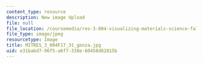 ```yaml
---
content_type: resource
description: New image Upload
file: null
file_location: /coursemedia/res-3-004-visualizing-materials-science-fall-2017/e31babd796f5a6f7338e60458d82815b_MITRES_3_004F17_31_gonza.jpg
file_type: image/jpeg
resourcetype: Image
title: MITRES_3_004F17_31_gonza.jpg
uid: e31babd7-96f5-a6f7-338e-60458d82815b
---
```

